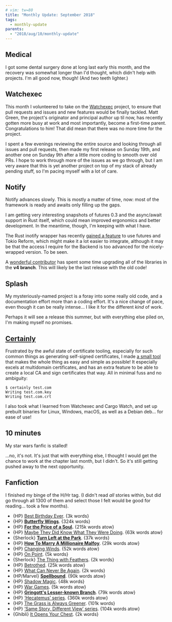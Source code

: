 ```yaml
---
# vim: tw=80
title: "Monthly Update: September 2018"
tags:
  - monthly-update
parents:
  - "2018/aug/10/monthly-update"
---
```


## Medical

I got some dental surgery done at long last early this month, and the recovery
was somewhat longer than I'd thought, which didn't help with projects. I'm all
good now, though! (And two teeth lighter.)

## Watchexec

This month I volunteered to take on the [Watchexec] project, to ensure that pull
requests and issues and new features would be finally tackled. Matt Green, the
project's originator and principal author up til now, has recently gotten more
busy at work and most importantly, become a first-time parent. Congratulations
to him! That did mean that there was no more time for the project.

I spent a few evenings reviewing the entire source and looking through all
issues and pull requests, then made my first release on Sunday 19th, and another
one on Sunday 9th after a little more coding to smooth over old PRs. I hope to
work through more of the issues as we go through, but I am very aware that this
is yet another project on top of my stack of already pending stuff, so I'm
pacing myself with a lot of care.

[Watchexec]: https://github.com/mattgreen/watchexec

## Notify

Notify advances slowly. This is mostly a matter of time, now: most of the
framework is ready and awaits only filling up the gaps.

I am getting very interesting snapshots of futures 0.3 and the async/await
support in Rust itself, which could mean improved ergonomics and better
development. In the meantime, though, I'm keeping with what I have.

The Rust inotify wrapper has recently [gained a feature] to use futures and Tokio
Reform, which might make it a lot easier to integrate, although it may be that
the access I require for the Backend is too advanced for the nicely-wrapped
version. To be seen.

A [wonderful contributor] has spent some time upgrading all of the libraries in
the **v4 branch**. This will likely be the last release with the old code!

[gained a feature]: https://github.com/inotify-rs/inotify/pull/105
[wonderful contributor]: https://github.com/passcod/notify/pull/162

## Splash

My mysteriously-named project is a foray into some really old code, and a
documentation effort more than a coding effort. It's a nice change of pace, even
though it can be really intense… I like it for the different _kind_ of work.

Perhaps it will see a release this summer, but with everything else piled on,
I'm making myself no promises.

## [Certainly]

Frustrated by the awful state of certificate tooling, especially for such common
things as generating self-signed certificates, I made [a small tool][Certainly]
that makes the whole thing as easy and simple as possible! It especially excels
at multidomain certificates, and has an extra feature to be able to create a
local CA and sign certificates that way. All in minimal fuss and no ambiguity:

```
$ certainly test.com
Writing test.com.key
Writing test.com.crt
```

I also took what I learned from Watchexec and Cargo Watch, and set up prebuilt
binaries for Linux, Windows, macOS, as well as a Debian deb... for ease of use!

[Certainly]: https://github.com/passcod/certainly

## 10 minutes

My star wars fanfic is stalled!

...no, it's not. It's just that with everything else, I thought I would get the
chance to work at the chapter last month, but I didn't. So it's still getting
pushed away to the next opportunity.

## Fanfiction

I finished my binge of the H/Hr tag. (I didn't read _all_ stories within, but
did go through all 1300 of them and select those I felt would be good for
reading... took a few months).

 - {HP} [Best Birthday Ever](https://archiveofourown.org/works/222657). {3k words}
 - {HP} **[Butterfly Wings](https://archiveofourown.org/works/5885209)**. {324k words}
 - {HP} **[For the Price of a Soul](https://archiveofourown.org/works/14815872).** {215k words atow}
 - {HP} [Maybe They Did Know What They Were Doing](https://archiveofourown.org/works/10972371). {63k words atow}
 - {Sherlock} **[Turn Left at the Park](https://archiveofourown.org/works/10912236)**. {37k words}
 - {HP} **[How To Marry A Millionaire Malfoy](https://archiveofourown.org/works/15190946)**. {29k words atow}
 - {HP} [Changing Winds](https://archiveofourown.org/works/1474159). {52k words atow}
 - {HP} [On Point](https://archiveofourown.org/works/11467596). {5k words}
 - {Sherlock} [The Thing with Feathers](https://archiveofourown.org/works/11063925). {2k words}
 - {HP} [Betrothed](https://archiveofourown.org/works/14891849). {25k words atow}
 - {HP} [What Can Never Be Again](https://archiveofourown.org/works/117634). {2k words}
 - {HP/Marvel} **[Spellbound](https://archiveofourown.org/works/13607550)**. {90k words atow}
 - {HP} [Shadow Magic](https://archiveofourown.org/works/15432591). {48k words}
 - {HP} [War Games](https://archiveofourown.org/works/15436110). {5k words atow}
 - {HP} **[Gringott's Lesser-known Branch](https://archiveofourown.org/works/2141337)**. {79k words atow}
 - {HP} [‘Hecatemus’ series](https://archiveofourown.org/series/620263). {360k words atow}
 - {HP} [The Grass is Always Greener](https://archiveofourown.org/works/10053200). {101k words}
 - {HP} [‘Same Story, Different View’ series](https://archiveofourown.org/series/131787). {104k words atow}
 - {Ghibli} [It Opens Your Chest](https://archiveofourown.org/works/15668772). {2k words}
